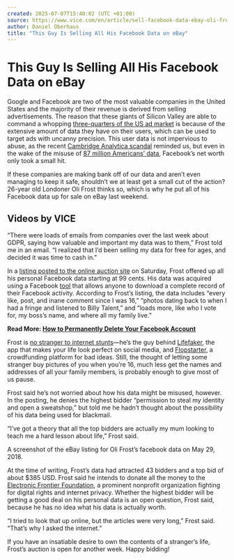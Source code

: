```yaml
---
created: 2025-07-07T15:40:02 (UTC +01:00)
source: https://www.vice.com/en/article/sell-facebook-data-ebay-oli-frost/
author: Daniel Oberhaus
title: "This Guy Is Selling All His Facebook Data on eBay"
---
```


# This Guy Is Selling All His Facebook Data on eBay

Google and Facebook are two of the most valuable companies in the United States and the majority of their revenue is derived from selling advertisements. The reason that these giants of Silicon Valley are able to command a whopping [three-quarters of the US ad market](http://fortune.com/2017/04/26/google-facebook-digital-ads/) is because of the extensive amount of data they have on their users, which can be used to target ads with uncanny precision. This user data is not impervious to abuse, as the recent [Cambridge Analytica scandal](https://motherboard.vice.com/en_us/article/mg9vvn/how-our-likes-helped-trump-win) reminded us, but even in the wake of the misuse of [87 million Americans’ data](https://www.nytimes.com/2018/04/04/technology/mark-zuckerberg-testify-congress.html), Facebook’s net worth only took a small hit.

If these companies are making bank off of our data and aren’t even managing to keep it safe, shouldn’t we at least get a small cut of the action? 26-year old Londoner Oli Frost thinks so, which is why he put all of his Facebook data up for sale on eBay last weekend.

## Videos by VICE

“There were loads of emails from companies over the last week about GDPR, saying how valuable and important my data was to them,” Frost told me in an email. “I realized that I’d been selling my data for free for ages, and decided it was time to cash in.”

In a [listing posted to the online auction site](https://www.ebay.co.uk/itm/Im-selling-my-private-Facebook-data-/273239941454) on Saturday, Frost offered up all his personal Facebook data starting at 99 cents. His data was acquired using a Facebook [tool](https://www.facebook.com/settings?tab=your_facebook_information) that allows anyone to download a complete record of their Facebook activity. According to Frost’s listing, the data includes “every like, post, and inane comment since I was 16,” “photos dating back to when I had a fringe and listened to Billy Talent,” and “loads more, like who I vote for, my boss’s name, and where all my family live.”

**Read More: [How to Permanently Delete Your Facebook Account](https://motherboard.vice.com/en_us/article/a3yz9k/how-to-delete-your-facebook-permanently)**

Frost is [no stranger to internet stunts](http://olifro.st/)—he’s the guy behind [Lifefaker](https://i-d.vice.com/en_au/article/7xdgjq/this-website-will-cure-your-social-media-anxiety-lifefaker-instagram), the app that makes your life look perfect on social media, and [Flopstarter](http://flopstarter.com/), a crowdfunding platform for bad ideas. Still, the thought of letting some stranger buy pictures of you when you’re 16, much less get the names and addresses of all your family members, is probably enough to give most of us pause.

Frost said he’s not worried about how his data might be misused, however. In the posting, he denies the highest bidder “permission to steal my identity and open a sweatshop,” but told me he hadn’t thought about the possibility of his data being used for blackmail.

“I’ve got a theory that all the top bidders are actually my mum looking to teach me a hard lesson about life,” Frost said.

A screenshot of the eBay listing for Oli Frost’s facebook data on May 29, 2018.

At the time of writing, Frost’s data had attracted 43 bidders and a top bid of about $385 USD. Frost said he intends to donate all the money to the [Electronic Frontier Foundation](https://www.eff.org/), a prominent nonprofit organization fighting for digital rights and internet privacy. Whether the highest bidder will be getting a good deal on his personal data is an open question, Frost said, because he has no idea what his data is actually worth.

“I tried to look that up online, but the articles were very long,” Frost said. “That’s why I asked the internet.”

If you have an insatiable desire to own the contents of a stranger’s life, Frost’s auction is open for another week. Happy bidding!
